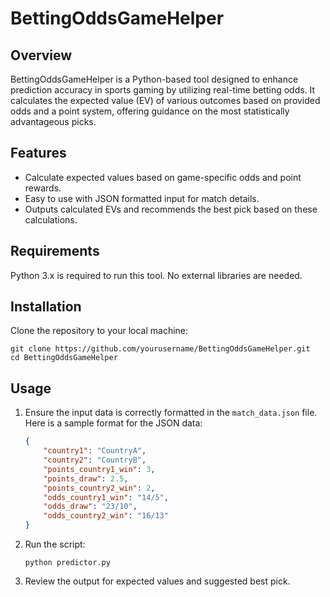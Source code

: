 
# BettingOddsGameHelper

## Overview
BettingOddsGameHelper is a Python-based tool designed to enhance prediction accuracy in sports gaming by utilizing real-time betting odds. It calculates the expected value (EV) of various outcomes based on provided odds and a point system, offering guidance on the most statistically advantageous picks.

## Features
- Calculate expected values based on game-specific odds and point rewards.
- Easy to use with JSON formatted input for match details.
- Outputs calculated EVs and recommends the best pick based on these calculations.

## Requirements
Python 3.x is required to run this tool. No external libraries are needed.

## Installation
Clone the repository to your local machine:
```
git clone https://github.com/yourusername/BettingOddsGameHelper.git
cd BettingOddsGameHelper
```

## Usage
1. Ensure the input data is correctly formatted in the `match_data.json` file. Here is a sample format for the JSON data:
   ```json
   {
       "country1": "CountryA",
       "country2": "CountryB",
       "points_country1_win": 3,
       "points_draw": 2.5,
       "points_country2_win": 2,
       "odds_country1_win": "14/5",
       "odds_draw": "23/10",
       "odds_country2_win": "16/13"
   }
   ```

2. Run the script:
   ```
   python predictor.py
   ```

3. Review the output for expected values and suggested best pick.
